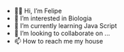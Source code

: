 - 👋👺 Hi, I’m Felipe
- 👀 I’m interested in Biologia
- 🌱 I’m currently learning Java Script
- 💞️ I’m looking to collaborate on ...
- 📫 How to reach me my house

<!---
flipemaskeiko/flipemaskeiko is a ✨ special ✨ repository because its `README.md` (this file) appears on your GitHub profile.
You can click the Preview link to take a look at your changes.
--->
